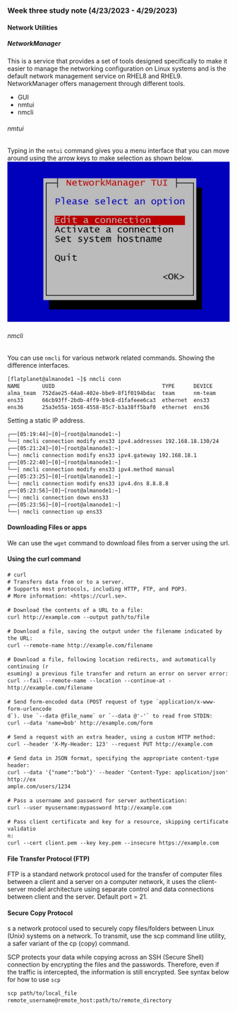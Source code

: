 ### Week three study note (4/23/2023 - 4/29/2023)<!-- omit from toc -->

#### Network Utilities
##### NetworkManager
This is a service that provides a set of tools designed specifically to make it easier to manage the networking configuration on Linux systems and is the default network management service on RHEL8 and RHEL9.
NetworkManager offers management through different tools.
* GUI
* nmtui
* nmcli

###### nmtui
Typing in the `nmtui` command gives you a menu interface that you can move around using the arrow keys to make selection as shown below.
![nmtui interface](../images/nmtui.jpg)
###### nmcli
You can use `nmcli` for various network related commands.
Showing the difference interfaces.
```console
[flatplanet@almanode1 ~]$ nmcli conn
NAME       UUID                                  TYPE      DEVICE  
alma_team  752dae25-64a8-402e-bbe9-8f1f0194bdac  team      nm-team 
ens33      66cb93ff-2bdb-4ff9-b9c8-d1fafeee6ca3  ethernet  ens33   
ens36      25a3e55a-1658-4558-85c7-b3a38ff5baf0  ethernet  ens36
```
Setting a static IP address.
```console
┌──[05:19:44]─[0]─[root@almanode1:~]
└──| nmcli connection modify ens33 ipv4.addresses 192.168.18.130/24
┌──[05:21:24]─[0]─[root@almanode1:~]
└──| nmcli connection modify ens33 ipv4.gateway 192.168.18.1
┌──[05:22:40]─[0]─[root@almanode1:~]
└──| nmcli connection modify ens33 ipv4.method manual
┌──[05:23:25]─[0]─[root@almanode1:~]
└──| nmcli connection modify ens33 ipv4.dns 8.8.8.8
┌──[05:23:56]─[0]─[root@almanode1:~]
└──| nmcli connection down ens33
┌──[05:23:56]─[0]─[root@almanode1:~]
└──| nmcli connection up ens33

```
#### Downloading Files or apps
We can use the `wget` command to download files from a server using the url.

#### Using the curl command
``` console
# curl
# Transfers data from or to a server.
# Supports most protocols, including HTTP, FTP, and POP3.
# More information: <https://curl.se>.

# Download the contents of a URL to a file:
curl http://example.com --output path/to/file

# Download a file, saving the output under the filename indicated by the URL:
curl --remote-name http://example.com/filename

# Download a file, following location redirects, and automatically continuing (r                                                                  esuming) a previous file transfer and return an error on server error:
curl --fail --remote-name --location --continue-at - http://example.com/filename

# Send form-encoded data (POST request of type `application/x-www-form-urlencode                                                                  d`). Use `--data @file_name` or `--data @'-'` to read from STDIN:
curl --data 'name=bob' http://example.com/form

# Send a request with an extra header, using a custom HTTP method:
curl --header 'X-My-Header: 123' --request PUT http://example.com

# Send data in JSON format, specifying the appropriate content-type header:
curl --data '{"name":"bob"}' --header 'Content-Type: application/json' http://ex                                                                  ample.com/users/1234

# Pass a username and password for server authentication:
curl --user myusername:mypassword http://example.com

# Pass client certificate and key for a resource, skipping certificate validatio                                                                  n:
curl --cert client.pem --key key.pem --insecure https://example.com

```
#### File Transfer Protocol (FTP)
FTP is a standard network protocol used for the transfer of computer files between a client and a server on a computer network, it uses the client-server model architecture using separate control and data connections between client and the server. Default port = 21.

#### Secure Copy Protocol
s a network protocol used to securely copy files/folders between Linux (Unix) systems on a network. To transmit, use the scp command line utility, a safer variant of the cp (copy) command.

SCP protects your data while copying across an SSH (Secure Shell) connection by encrypting the files and the passwords. Therefore, even if the traffic is intercepted, the information is still encrypted. See syntax below for how to use `scp`
```console
scp path/to/local_file remote_username@remote_host:path/to/remote_directory
```
